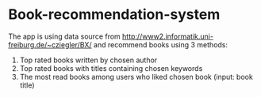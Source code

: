 # Book-recommendation-system

The app is using data source from http://www2.informatik.uni-freiburg.de/~cziegler/BX/ and recommend books using 3 methods:
1. Top rated books written by chosen author
2. Top rated books with titles containing chosen keywords 
3. The most read books among users who liked chosen book (input: book title)

